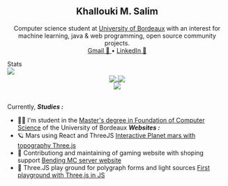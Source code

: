 <p align="center">
  <h2 align="center">
	  <strong>Khallouki M. Salim</strong>
  </h2>

  <p align="center">
    Computer science student at <a href="https://masterinfo.emi.u-bordeaux.fr/wiki/doku.php?id=if">University of Bordeaux</a> with
    an interest for machine learning, java & web programming, open source community projects.
    <br />
    <a href="mailto:khallouki.mohammed.salim@gmail.com">
 	Gmail 📨
     <!-- <svg xmlns="http://www.w3.org/2000/svg" xmlns:xlink="http://www.w3.org/1999/xlink" aria-hidden="true" role="img" style="vertical-align: -0.225em;" height="20" preserveAspectRatio="xMidYMid meet" viewBox="0 0 24 24"><path d="M2.158.934C.978.934.025 1.895.023 3.08C.017 9.74.005 16.413 0 23.066c.793-.297 1.67-.56 2.56-.918c6.188-2.485 11.249-4.598 11.253-6.983a1.66 1.66 0 0 0-.016-.23c-.32-2.356-5.916-3.087-5.908-4.166a.37.37 0 0 1 .05-.177c.673-1.184 3.336-1.128 4.316-1.212c.982-.085 3.285-.067 3.397-.773a.44.44 0 0 0 .005-.065c.003-.656-1.584-.913-1.584-.913s1.925.29 1.92 1.042a.445.445 0 0 1-.015.114c-.207.81-1.901.962-3.021 1.017c-1.06.054-2.673.175-2.679.695c0 .03.005.062.015.095c.253.76 6.167 1.127 9.95 3.102c2.178 1.136 3.26 3.004 3.757 4.974V3.08A2.14 2.14 0 0 0 21.866.934H2.158z" fill="#4f9bf5"/></svg> -->
    </a>
    •
    <a href="https://www.linkedin.com/in/salimkhallouki/">
    LinkedIn 🔗
	    <!-- <svg xmlns="http://www.w3.org/2000/svg" xmlns:xlink="http://www.w3.org/1999/xlink" aria-hidden="true" role="img" style="vertical-align: -0.245em;" height="22" preserveAspectRatio="xMidYMid meet" viewBox="0 0 24 24"><g fill="none"><path fill-rule="evenodd" clip-rule="evenodd" d="M1 2.838A1.838 1.838 0 0 1 2.838 1H21.16A1.837 1.837 0 0 1 23 2.838V21.16A1.838 1.838 0 0 1 21.161 23H2.838A1.838 1.838 0 0 1 1 21.161V2.838zm8.708 6.55h2.979v1.496c.43-.86 1.53-1.634 3.183-1.634c3.169 0 3.92 1.713 3.92 4.856v5.822h-3.207v-5.106c0-1.79-.43-2.8-1.522-2.8c-1.515 0-2.145 1.089-2.145 2.8v5.106H9.708V9.388zm-5.5 10.403h3.208V9.25H4.208v10.54zM7.875 5.812a2.063 2.063 0 1 1-4.125 0a2.063 2.063 0 0 1 4.125 0z" fill="#4f9bf5"/></g></svg> -->
    </a>
  </p>
</p>

  <summary>Stats</summary>
 <img align="center" src="https://komarev.com/ghpvc/?username=Axolottl" />	<div align="center">
  <a href="https://github.com/Axolottl">
    <img align="center" src="https://github-readme-stats.vercel.app/api/?username=Axolottl&count_private=true&bg_color=22272e&text_color=9facb8&hide_border=true&title_color=4293f5&icon_color=347d3a&show_icons=true" />
  </a>
  <a href="https://github.com/Axolottl">
    <img align="center" src="https://github-readme-stats.vercel.app/api/top-langs/?username=Axolottl&langs_count=5&bg_color=22272e&text_color=9facb8&hide_border=true&title_color=4293f5&icon_color=347d3a&show_icons=true&layout=default&hide=tex,rescript,css,html,Makefile,Yacc,FreeMarker,Lex,PHP,Vim%20script,CMake" />
  </a>
  <center>
    <a href="https://github.com/Axolottl">
      <img align="center" src="https://github-readme-streak-stats.herokuapp.com?user=Axolottl&theme=dark&hide_border=true&date_format=%5BY.%5Dn.j&background=22272E&border=DD272700&stroke=2D333B&fire=4F9BF5&ring=4F9BF5&dates=9FACB8&currStreakLabel=EC775C" />
    </a>
  </center>
	</div>
<br>

Currently,
***Studies :***
* 🧑‍🎓 I'm student in the [Master's degree in Foundation of Computer Science](https://masterinfo.emi.u-bordeaux.fr/wiki/doku.php?id=if) of the University of Bordeaux
***Websites :***
* 🪐 Mars using React and ThreeJS [Interactive Planet mars with topography Three.js](https://axolottl.github.io/React-Three-Playground/)
* 🛒 Contributiong and maintaining of gaming website with shoping support [Bending MC server website](https://bendingmc.net/)
* 🌌 Three.JS play ground for polygraph forms and light sources [First playground with Three.js in JS](https://axolottl.github.io/Three-JS-Play-Ground/)
